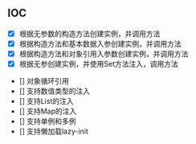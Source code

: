 ## IOC

- [X] 根据无参数的构造方法创建实例，并调用方法
- [X] 根据构造方法和基本数据入参创建实例，并调用方法
- [X] 根据构造方法和对象引用入参数创建实例，并调用方法
- [X] 根据无参创建实例，并使用Set方法注入，调用方法
- [] 对象循环引用
- [] 支持数值类型的注入
- [] 支持List的注入
- [] 支持Map的注入
- [] 支持单例和多例
- [] 支持懒加载lazy-init